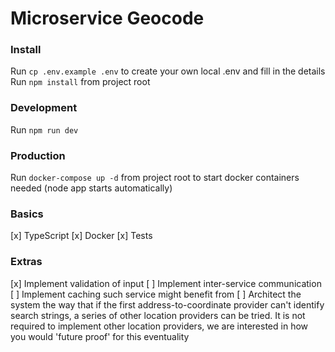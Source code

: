 # Microservice Geocode

### Install
Run `cp .env.example .env` to create your own local .env and fill in the details
Run `npm install` from project root

### Development
Run `npm run dev`

### Production
Run `docker-compose up -d` from project root to start docker containers needed (node app starts automatically)

### Basics
[x] TypeScript
[x] Docker
[x] Tests

### Extras
[x] Implement validation of input
[ ] Implement inter-service communication
[ ] Implement caching such service might benefit from
[ ] Architect the system the way that if the first address-to-coordinate provider can't identify search strings, a series of other location providers can be tried. It is not required to implement other location providers, we are interested in how you would 'future proof' for this eventuality
